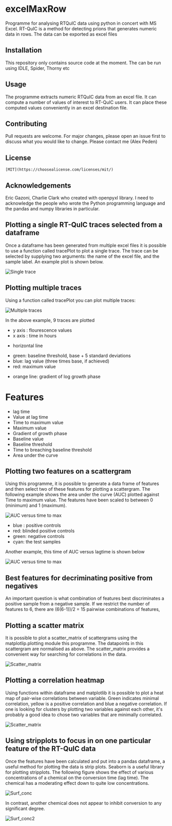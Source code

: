 # excelMaxRow
Programme for analysing RTQuIC data using python in concert with MS Excel. RT-QuIC is a method for detecting prions that generates numeric data in rows. The data can be exported as excel files


## Installation
This repository only contains source code at the moment. The can be run using IDLE, Spider, Thorny etc 

## Usage
The programme extracts numeric RTQuIC data from an excel file. It can compute a number of values of interest to RT-QuIC users. It can place these computed values conveniently in an excel destination file.

## Contributing
Pull requests are welcome. For major changes, please open an issue first to discuss what you would like to change.
Please contact me (Alex Peden) 

## License
```
[MIT](https://choosealicense.com/licenses/mit/)
```

## Acknowledgements
Eric Gazoni, Charlie Clark who created with openpyxl library. I need to acknowledge the people who wrote the Python programming language and the pandas and numpy libraries in particular. 

## Plotting a single RT-QuIC traces selected from a dataframe
Once a dataframe has been generated from multiple excel files it is possible to use a function called tracePlot to plot a single trace. The trace can be selected by supplying two arguments: the name of the excel file, and the sample label. An example plot is shown below. 

![Single trace](https://github.com/apeden/excelMaxRow/blob/master/sing_trace.png)


## Plotting multiple traces
Using a function called tracePlot you can plot multiple traces:

![Multiple traces](https://github.com/apeden/excelMaxRow/blob/master/mult_trace.png)

In the above example, 9 traces are plotted
- y axis : flourescence values
- x axis : time in hours
* horizontal line
- green: baseline threshold, base + 5 standard deviations
- blue: lag value (three times base, if achieved)
- red: maximum value
* orange line: gradient of log growth phase


# Features
* lag time
* Value at lag time
* Time to maximum value
* Maximum value
* Gradient of growth phase
* Baseline value
* Baseline threshold
* Time to breaching baseline threshold
* Area under the curve

## Plotting two features on a scattergram
Using this programme, it is possible to generate a data frame of features and then select two of these features for plotting a scattergram. The following example shows the area under the curve (AUC) plotted against Time to maximum value. The features have been scaled to between 0 (minimum) and 1 (maximum).

![AUC versus time to max](https://github.com/apeden/excelMaxRow/blob/master/AUC%20vs%20Time%20to%20max.jpeg)
- blue : positive controls
- red: blinded positive controls
- green: negative controls
- cyan: the test samples

Another example, this time of AUC versus lagtime is shown below

![AUC versus time to max](https://github.com/apeden/excelMaxRow/blob/master/AUC%20vs%20Lag%20Time.jpeg)

## Best features for decriminating positive from negatives
An important question is what combination of features best discriminates a positive sample from a negative sample. If we restrict the number of features to 6, there are (6(6-1))/2 = 15 pairwise combinations of features,

## Plotting a scatter matrix
It is possible to plot a scatter_matrix of scattergrams using the matplotlip.plotting module this programme. The datapoints in this scattergram are normalised as above. The scatter_matrix provides a convenient way for searching for correlations in the data. 

![Scatter_matrix](https://github.com/apeden/excelMaxRow/blob/master/example_scatter_matrix.png)

## Plotting a correlation heatmap
Using functions within dataframe and matplotlib it is possible to plot a heat map of pair-wise correlations between variable. Green indicates minimal correlation, yellow is  a positive correlation and blue a negative correlation. If one is looking for clusters by plotting two variables against each other, it's probably a good idea to chose two variables that are minimally correlated. 

![Scatter_matrix](https://github.com/apeden/excelMaxRow/blob/master/heat_map.png)

## Using stripplots to focus in on one particular feature of the RT-QuIC data
Once the features have been calculated and put into a pandas dataframe, a useful method for plotting the data is strip plots. Seaborn is a useful library for plotting stripplots. The following figure shows the effect of various concentrations of a chemical on the conversion time (lag time). The chemical has a moderating effect down to quite low concentrations. 

![Surf_conc](https://github.com/apeden/excelMaxRow/blob/master/surf_conc.png)

In contrast, another chemical does not appear to inhibit conversion to any significant degree. 

![Surf_conc2](https://github.com/apeden/excelMaxRow/blob/master/surf_conc2.png)




